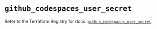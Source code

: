 # `github_codespaces_user_secret`

Refer to the Terraform Registry for docs: [`github_codespaces_user_secret`](https://registry.terraform.io/providers/integrations/github/6.1.0/docs/resources/codespaces_user_secret).
